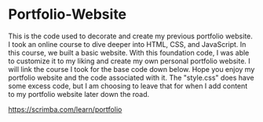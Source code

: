 # Portfolio-Website

This is the code used to decorate and create my previous portfolio website. I took an online course to dive deeper into HTML, CSS, and JavaScript. In this course, we built a basic website. With this foundation code, I was able to customize it to my liking and create my own personal portfolio website. I will link the course I took for the base code down below. Hope you enjoy my portfolio website and the code associated with it. The "style.css" does have some excess code, but I am choosing to leave that for when I add content to my portfolio website later down the road.

https://scrimba.com/learn/portfolio
